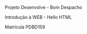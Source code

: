 <p> Projeto Desenvolve - Bom Despacho</p>
<p> Introdução à WEB - Hello HTML</p>
<p> Matrícula PDBD159</p>
